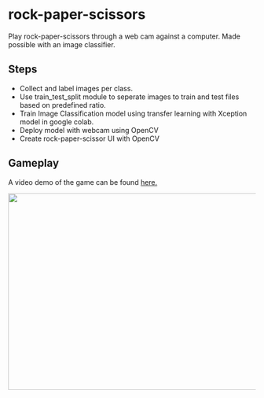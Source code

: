 # rock-paper-scissors
Play rock-paper-scissors through a web cam against a computer. Made possible with an image classifier. 

## Steps

- Collect and label images per class.
- Use train_test_split module to seperate images to train and test files based on predefined ratio. 
- Train Image Classification model using transfer learning with Xception model in google colab.
- Deploy model with webcam using OpenCV
- Create rock-paper-scissor UI with OpenCV

## Gameplay

A video demo of the game can be found [here.](https://drive.google.com/file/d/1REm3BGTBYxXaEfUXW5ilFTou9CF9fcJK/view?usp=sharing)

<img src="https://github.com/AbdulRahmanSilmy/rock-paper-scissors/blob/main/gameplay_image.jpg" width="600" height="400" />

